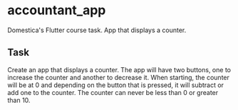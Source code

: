 # accountant_app
Domestica's Flutter course task. App that displays a counter.

## Task
Create an app that displays a counter. The app will have two buttons, one to increase the counter and another to decrease it. When starting, the counter will be at 0 and depending on the button that is pressed, it will subtract or add one to the counter. The counter can never be less than 0 or greater than 10.
